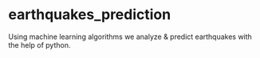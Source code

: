 # earthquakes_prediction
Using machine learning algorithms we analyze &amp; predict earthquakes with the help of python.
